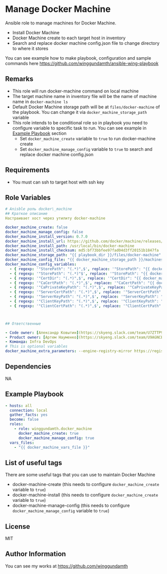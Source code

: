 # Manage Docker Machine

Ansible role to manage machines for Docker Machine.

- Install Docker Machine
- Docker Machine create to each target host in inventory
- Search and replace docker machine config.json file to change directory to where it stores

You can see example how to make playbook, configuration and sample commands here https://github.com/winggundamth/ansible-wing-playbook

## Remarks

- This role will run docker-machine command on local machine
- The target machine name in inventory file will be the name of machine name in `docker-machine ls`
- Default Docker Machine storage path will be at `files/docker-machine` of the playbook. You can change it via `docker_machine_storage_path` variable
- This role intends to be conditional role so in playbook you need to configure variable to specific task to run. You can see example in [Example Playbook](#Example-Playbook) section
  - Set `docker_machine_create` variable to `true` to run docker-machine create
  - Set `docker_machine_manage_config` variable to `true` to search and replace docker machine config.json

## Requirements

- You must can ssh to target host with ssh key

## Role Variables

```yaml
# Anisble роль docker\_machine
## Краткое описание
Настраивает хост через утилиту docker-machine

docker_machine_create: false
docker_machine_manage_config: false
docker_machine_install_version: 0.7.0
docker_machine_install_url: https://github.com/docker/machine/releases/download/v{{ docker_machine_install_version }}/docker-machine-{{ ansible_system }}-{{ ansible_architecture }}
docker_machine_install_path: /usr/local/bin/docker-machine
docker_machine_install_checksum: md5:bf73bbfee97fad04d3ff20151b1847fa
docker_machine_storage_path: "{{ playbook_dir }}/files/docker-machine"
docker_machine_config_file: "{{ docker_machine_storage_path }}/machines/{{ inventory_hostname }}/config.json"
docker_machine_config_variables:
  - { regexp: '"StorePath": "(.*)",$', replace: '"StorePath": "{{ docker_machine_storage_path }}",' }
  - { regexp: '"StorePath": "(.*)"$', replace: '"StorePath": "{{ docker_machine_storage_path }}/machines/{{ inventory_hostname }}"' }
  - { regexp: '"CertDir": "(.*)",$', replace: '"CertDir": "{{ docker_machine_storage_path }}/certs",' }
  - { regexp: '"CaCertPath": "(.*)",$', replace: '"CaCertPath": "{{ docker_machine_storage_path }}/certs/ca.pem",' }
  - { regexp: '"CaPrivateKeyPath": "(.*)",$', replace: '"CaPrivateKeyPath": "{{ docker_machine_storage_path }}/certs/ca-key.pem",' }
  - { regexp: '"ServerCertPath": "(.*)",$', replace: '"ServerCertPath": "{{ docker_machine_storage_path }}/machines/{{ inventory_hostname }}/server.pem",' }
  - { regexp: '"ServerKeyPath": "(.*)",$', replace: '"ServerKeyPath": "{{ docker_machine_storage_path }}/machines/{{ inventory_hostname }}/server-key.pem",' }
  - { regexp: '"ClientKeyPath": "(.*)",$', replace: '"ClientKeyPath": "{{ docker_machine_storage_path }}/certs/key.pem",' }
  - { regexp: '"ClientCertPath": "(.*)",$', replace: '"ClientCertPath": "{{ docker_machine_storage_path }}/certs/cert.pem",' }



## Ответственные

- Code owner: [Александр Ковытин](https://skyeng.slack.com/team/U7ZTTP9JL)
- Product owner: [Артем Науменко](https://skyeng.slack.com/team/U9AGNCBC1)
- Команда: Infra DevOps
# This is optional variables
docker_machine_extra_parameters: --engine-registry-mirror https://registry-mirror.example.com
```

## Dependencies

NA

## Example Playbook

```yaml
- hosts: all
  connection: local
  gather_facts: yes
  become: false
  roles:
    - role: winggundamth.docker_machine
      docker_machine_create: true
      docker_machine_manage_config: true
  vars_files:
    - "{{ docker_machine_vars_file }}"
```

## List of useful tags

There are some useful tags that you can use to maintain Docker Machine

- docker-machine-create (this needs to configure `docker_machine_create` variable to `true`)
- docker-machine-install (this needs to configure `docker_machine_create` variable to `true`)
- docker-machine-manage-config (this needs to configure `docker_machine_manage_config` variable to `true`)

## License

MIT

## Author Information

You can see my works at https://github.com/winggundamth
